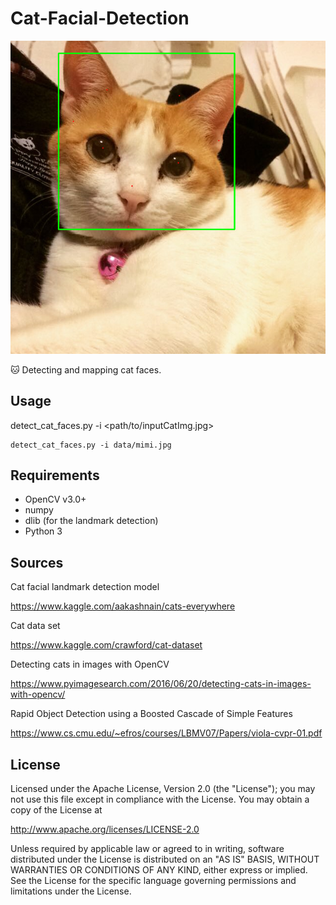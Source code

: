 # Cat-Facial-Detection
![facial landmarks sample](https://raw.githubusercontent.com/BruceMacD/Cat-Facial-Detection/master/data/sample_output.png)

:cat: Detecting and mapping cat faces.


## Usage
detect_cat_faces.py -i <path/to/inputCatImg.jpg>

```
detect_cat_faces.py -i data/mimi.jpg
```

## Requirements
* OpenCV v3.0+
* numpy
* dlib (for the landmark detection)
* Python 3

## Sources
Cat facial landmark detection model

https://www.kaggle.com/aakashnain/cats-everywhere

Cat data set

https://www.kaggle.com/crawford/cat-dataset

Detecting cats in images with OpenCV

https://www.pyimagesearch.com/2016/06/20/detecting-cats-in-images-with-opencv/

Rapid Object Detection using a Boosted Cascade of Simple Features

https://www.cs.cmu.edu/~efros/courses/LBMV07/Papers/viola-cvpr-01.pdf

## License
Licensed under the Apache License, Version 2.0 (the "License"); you may not use this file except in compliance with the License. You may obtain a copy of the License at

http://www.apache.org/licenses/LICENSE-2.0

Unless required by applicable law or agreed to in writing, software distributed under the License is distributed on an "AS IS" BASIS, WITHOUT WARRANTIES OR CONDITIONS OF ANY KIND, either express or implied. See the License for the specific language governing permissions and limitations under the License.
